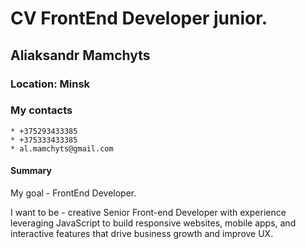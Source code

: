 # CV FrontEnd Developer junior.
## Aliaksandr Mamchyts
### Location:    Minsk
### My contacts 
    * +375293433385 
    * +375333433385
    * al.mamchyts@gmail.com
    
#### Summary

My goal - FrontEnd Developer.

I want to be - сreative Senior Front-end Developer with  experience leveraging JavaScript to build responsive websites, mobile apps, and interactive features that drive business growth and improve UX.